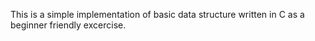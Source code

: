 This is a simple implementation of basic data structure written in C as a beginner friendly excercise.